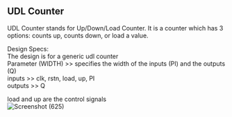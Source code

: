 ## UDL Counter

UDL Counter stands for Up/Down/Load Counter. It is a counter which has 3 options: counts up, counts down, or load a value.

Design Specs:                                                                                                                                                                                                            
The design is for a generic udl counter                                                                                                                                                                                                            
Parameter (WIDTH) >> specifies the width of the inputs (PI) and the outputs (Q)                                                                                                                                                                                                            
inputs >> clk, rstn, load, up, PI                                                                                                                                                                                                            
outputs >> Q                                                                                                                                                                                                            

load and up are the control signals                                                                                                                           
![Screenshot (625)](https://github.com/EngAhmed21/Sub-RTL-Projects/assets/90782588/21b869b0-31e5-48b7-8f7e-f80706953dbc)
